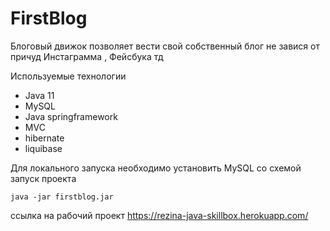 # FirstBlog
Блоговый движок позволяет вести свой собственный блог не завися от причуд Инстаграмма , Фейсбука  тд

Используемые технологии
- Java 11
- MySQL
- Java springframework 
- MVC
- hibernate
- liquibase


Для локального запуска необходимо
установить MySQL со схемой 
запуск проекта 
```
java -jar firstblog.jar
```

ссылка на рабочий проект
https://rezina-java-skillbox.herokuapp.com/
